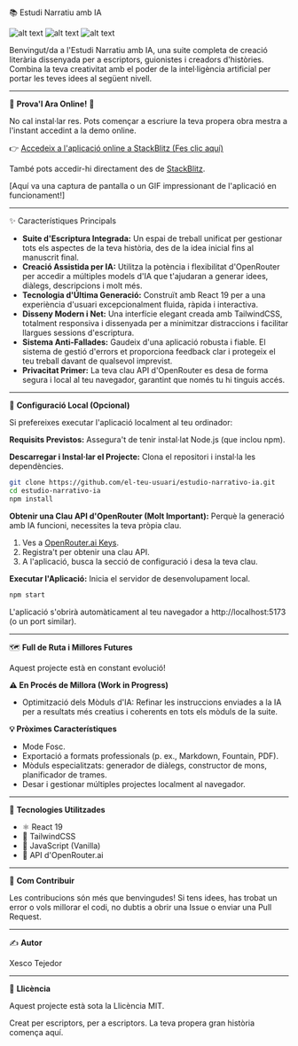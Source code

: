 📚 Estudi Narratiu amb IA

![alt text](https://img.shields.io/badge/Llic%C3%A8ncia-MIT-green.svg)
![alt text](https://img.shields.io/badge/Estat-En%20Desenvolupament-blue.svg)
![alt text](https://img.shields.io/badge/Versi%C3%B3-1.0-yellow.svg)

Benvingut/da a l'Estudi Narratiu amb IA, una suite completa de creació literària dissenyada per a escriptors, guionistes i creadors d'històries. Combina la teva creativitat amb el poder de la intel·ligència artificial per portar les teves idees al següent nivell.

---

🚀 **Prova'l Ara Online!** 🚀

No cal instal·lar res. Pots començar a escriure la teva propera obra mestra a l'instant accedint a la demo online.

👉 [Accedeix a l'aplicació online a StackBlitz (Fes clic aquí)](https://sb1j3vcpxky-zh30--5173--cb7c0bca.local-credentialless.webcontainer.io/)

També pots accedir-hi directament des de [StackBlitz](https://stackblitz.com/).

[Aquí va una captura de pantalla o un GIF impressionant de l'aplicació en funcionament!]

---

✨ Característiques Principals

- **Suite d'Escriptura Integrada:** Un espai de treball unificat per gestionar tots els aspectes de la teva història, des de la idea inicial fins al manuscrit final.
- **Creació Assistida per IA:** Utilitza la potència i flexibilitat d'OpenRouter per accedir a múltiples models d'IA que t'ajudaran a generar idees, diàlegs, descripcions i molt més.
- **Tecnologia d'Última Generació:** Construït amb React 19 per a una experiència d'usuari excepcionalment fluida, ràpida i interactiva.
- **Disseny Modern i Net:** Una interfície elegant creada amb TailwindCSS, totalment responsiva i dissenyada per a minimitzar distraccions i facilitar llargues sessions d'escriptura.
- **Sistema Anti-Fallades:** Gaudeix d'una aplicació robusta i fiable. El sistema de gestió d'errors et proporciona feedback clar i protegeix el teu treball davant de qualsevol imprevist.
- **Privacitat Primer:** La teva clau API d'OpenRouter es desa de forma segura i local al teu navegador, garantint que només tu hi tinguis accés.

---

🔧 **Configuració Local (Opcional)**

Si prefereixes executar l'aplicació localment al teu ordinador:

**Requisits Previstos:**
Assegura't de tenir instal·lat Node.js (que inclou npm).

**Descarregar i Instal·lar el Projecte:**
Clona el repositori i instal·la les dependències.

```bash
git clone https://github.com/el-teu-usuari/estudio-narrativo-ia.git
cd estudio-narrativo-ia
npm install
```

**Obtenir una Clau API d'OpenRouter (Molt Important):**
Perquè la generació amb IA funcioni, necessites la teva pròpia clau.

1. Ves a [OpenRouter.ai Keys](https://openrouter.ai/keys).
2. Registra't per obtenir una clau API.
3. A l'aplicació, busca la secció de configuració i desa la teva clau.

**Executar l'Aplicació:**
Inicia el servidor de desenvolupament local.

```bash
npm start
```

L'aplicació s'obrirà automàticament al teu navegador a http://localhost:5173 (o un port similar).

---

🗺️ **Full de Ruta i Millores Futures**

Aquest projecte està en constant evolució!

**⚠️ En Procés de Millora (Work in Progress)**

- Optimització dels Mòduls d'IA: Refinar les instruccions enviades a la IA per a resultats més creatius i coherents en tots els mòduls de la suite.

**💡 Pròximes Característiques**

- Mode Fosc.
- Exportació a formats professionals (p. ex., Markdown, Fountain, PDF).
- Mòduls especialitzats: generador de diàlegs, constructor de mons, planificador de trames.
- Desar i gestionar múltiples projectes localment al navegador.

---

🚀 **Tecnologies Utilitzades**

- ⚛️ React 19
- 🎨 TailwindCSS
- 🤖 JavaScript (Vanilla)
- 🧠 API d'OpenRouter.ai

---

🙌 **Com Contribuir**

Les contribucions són més que benvingudes! Si tens idees, has trobat un error o vols millorar el codi, no dubtis a obrir una Issue o enviar una Pull Request.

---

✍️ **Autor**

Xesco Tejedor

---

📄 **Llicència**

Aquest projecte està sota la Llicència MIT.

Creat per escriptors, per a escriptors. La teva propera gran història comença aquí.
